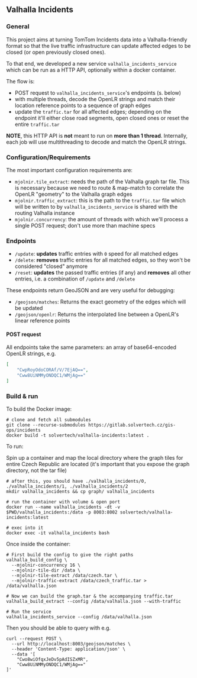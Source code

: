 ## Valhalla Incidents

### General

This project aims at turning TomTom Incidents data into a Valhalla-friendly format so that the live traffic infrastructure can update affected edges to be closed (or open previously closed ones).

To that end, we developed a new service `valhalla_incidents_service` which can be run as a HTTP API, optionally within a docker container.

The flow is:
- POST request to `valhalla_incidents_service`'s endpoints (s. below)
- with multiple threads, decode the OpenLR strings and match their location reference points to a sequence of graph edges
- update the `traffic.tar` for all affected edges; depending on the endpoint it'll either close road segments, open closed ones or reset the entire `traffic.tar`

**NOTE**, this HTTP API is **not** meant to run on **more than 1 thread**. Internally, each job will use multithreading to decode and match the OpenLR strings.

### Configuration/Requirements

The most important configuration requirements are:
- `mjolnir.tile_extract`: needs the path of the Valhalla graph tar file. This is necessary because we need to route & map-match to correlate the OpenLR "geometry" to the Valhalla graph edges
- `mjolnir.traffic_extract`: this is the path to the `traffic.tar` file which will be written to by `valhalla_incidents_service` is shared with the routing Valhalla instance
- `mjolnir.concurrency`: the amount of threads with which we'll process a single POST request; don't use more than machine specs

### Endpoints

- `/update`: **updates** traffic entries with `0` speed for all matched edges
- `/delete`: **removes** traffic entries for all matched edges, so they won't be considered "closed" anymore
- `/reset`: **updates** the passed traffic entries (if any) and **removes** all other entries, i.e. a combination of `/update` and `/delete`

These endpoints return GeoJSON and are very useful for debugging:

- `/geojson/matches`: Returns the exact geometry of the edges which will be updated
- `/geojson/openlr`: Returns the interpolated line between a OpenLR's linear reference points

#### POST request

All endpoints take the same parameters: an array of base64-encoded OpenLR strings, e.g. 

```json
[
	"CwpRoyOdoCORAf/V/7EjAQ==",
	"Cww8UiNMMyONDQC1/WMjAg=="
]
```

### Build & run

To build the Docker image:

```
# clone and fetch all submodules
git clone --recurse-submodules https://gitlab.solvertech.cz/gis-ops/incidents
docker build -t solvertech/valhalla-incidents:latest .
```

To run:

Spin up a container and map the local directory where the graph tiles for entire Czech Republic are located (it's important that you expose the graph directory, not the tar file)

```
# after this, you should have ./valhalla_incidents/0, ./valhalla_incidents/1, ./valhalla_incidents/2
mkdir valhalla_incidents && cp graph/ valhalla_incidents

# run the container with volume & open port
docker run --name valhalla_incidents -dt -v $PWD/valhalla_incidents:/data -p 8003:8002 solvertech/valhalla-incidents:latest

# exec into it
docker exec -it valhalla_incidents bash
```

Once inside the container:

```
# First build the config to give the right paths
valhalla_build_config \
  --mjolnir-concurrency 16 \
  --mjolnir-tile-dir /data \
  --mjolnir-tile-extract /data/czech.tar \
  --mjolnir-traffic-extract /data/czech_traffic.tar > /data/valhalla.json

# Now we can build the graph.tar & the accompanying traffic.tar
valhalla_build_extract --config /data/valhalla.json --with-traffic

# Run the service
valhalla_incidents_service --config /data/valhalla.json
```

Then you should be able to query with e.g.

```
curl --request POST \
  --url http://localhost:8003/geojson/matches \
  --header 'Content-Type: application/json' \
  --data '[
	"Cwo8wiOfqxJeDv5pAdISZxMR",
	"Cww8UiNMMyONDQC1/WMjAg=="
]'
```
